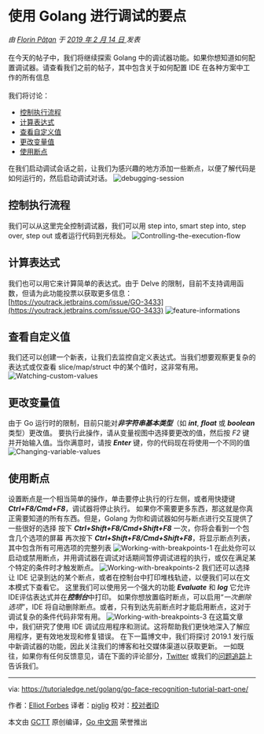 # **使用 Golang 进行调试的要点**<br>
*由 [Florin Păţan](https://blog.jetbrains.com/go/author/florin-patanjetbrains-com/) 于 [2019 年 2 月 14 日 ](https://blog.jetbrains.com/go/2019/02/14/debugging-with-goland-essentials/)发表*<br><br>
在今天的帖子中，我们将继续探索 Golang 中的调试器功能。如果你想知道如何配置调试器。请查看我们之前的帖子，其中包含关于如何配置 IDE 在各种方案中工作的所有信息<br><br>
我们将讨论：
* [控制执行流程](http://blog.jetbrains.com/go/2019/02/14/debugging-with-goland-essentials/#controlling-the-execution-flow)
* [计算表达式](http://blog.jetbrains.com/go/2019/02/14/debugging-with-goland-essentials/#evaluating-expressions)
* [查看自定义值](http://blog.jetbrains.com/go/2019/02/14/debugging-with-goland-essentials/#watching-custom-values)
* [更改变量值](http://blog.jetbrains.com/go/2019/02/14/debugging-with-goland-essentials/#changing-variable-values)
* [使用断点](http://blog.jetbrains.com/go/2019/02/14/debugging-with-goland-essentials/#working-with-breakpoints)

在我们启动调试会话之前，让我们为感兴趣的地方添加一些断点，以便了解代码是如何运行的，然后启动调试对话。
![debugging-session](https://d3nmt5vlzunoa1.cloudfront.net/go/files/2019/02/6-optimized.gif)
## **控制执行流程**
我们可以从这里完全控制调试器，我们可以用 step into, smart step into, step over, step out 或者运行代码到光标处。
![Controlling-the-execution-flow](https://d3nmt5vlzunoa1.cloudfront.net/go/files/2019/02/7-optimized.gif)
## **计算表达式**
我们也可以用它来计算简单的表达式。由于 Delve 的限制，目前不支持调用函数，但请为此功能投票以获取更多信息：[https://youtrack.jetbrains.com/issue/GO-3433](https://youtrack.jetbrains.com/issue/GO-3433)
![feature-informations](https://d3nmt5vlzunoa1.cloudfront.net/go/files/2019/02/8-optimized.gif)
## **查看自定义值**
我们还可以创建一个新表，让我们去监控自定义表达式。当我们想要观察更复杂的表达式或仅查看 slice/map/struct 中的某个值时，这非常有用。
![Watching-custom-values](https://d3nmt5vlzunoa1.cloudfront.net/go/files/2019/02/9-optimized.gif)
## **更改变量值**
由于 Go 运行时的限制，目前只能对***非字符串基本类型***（如 ***int***, ***float*** 或 ***boolean*** 类型）更改值。
要执行此操作，请从变量视图中选择要更改的值，然后按 *F2* 键并开始输入值。当你满意时，请按 ***Enter*** 键，你的代码现在将使用一个不同的值
![Changing-variable-values](https://d3nmt5vlzunoa1.cloudfront.net/go/files/2019/02/10-optimized.gif.gif)
## **使用断点**
设置断点是一个相当简单的操作，单击要停止执行的行左侧，或者用快捷键 ***Ctrl+F8/Cmd+F8***，调试器将停止执行。
如果你不需要更多东西，那这就是你真正需要知道的所有东西。但是，Golang 为你和调试器如何与断点进行交互提供了一些很好的选择
按下 ***Ctrl+Shift+F8/Cmd+Shift+F8*** 一次，你将会看到一个包含几个选项的屏幕
再次按下 ***Ctrl+Shift+F8/Cmd+Shift+F8***，将显示断点列表，其中包含所有可用选项的完整列表
![Working-with-breakpoints-1](https://d3nmt5vlzunoa1.cloudfront.net/go/files/2019/02/11-optimized.gif)
在此处你可以启动或禁用断点，并用调试器在调试对话期间暂停调试进程的执行，或仅在满足某个特定的条件时才触发断点。
![Working-with-breakpoints-2](https://d3nmt5vlzunoa1.cloudfront.net/go/files/2019/02/12-optimized.gif)
我们还可以选择让 IDE 记录到达的某个断点，或者在控制台中打印堆栈轨迹，以便我们可以在文本模式下查看它。
这里我们可以使用另一个强大的功能 ***Evaluate*** 和 ***log*** 它允许IDE评估表达式并在***控制台***中打印。
如果你想放置临时断点，可以启用“*一次删除选项*”，IDE 将自动删除断点。或者，只有到达先前断点时才能启用断点，这对于调试复杂的条件代码非常有用。
![Working-with-breakpoints-3](https://d3nmt5vlzunoa1.cloudfront.net/go/files/2019/02/13-optimized.gif)
在这篇文章中，我们研究了使用 IDE 调试应用程序和测试。这将帮助我们更快地深入了解应用程序，更有效地发现和修复错误。
在下一篇博文中，我们将探讨 2019.1 发行版中新调试器的功能，因此关注我们的博客和社交媒体渠道以获取更新。
一如既往，如果你有任何反馈意见，请在下面的评论部分，[Twitter](https://twitter.com/GoLandIDE) 或我们的[问题追踪](https://youtrack.jetbrains.com/issues/Go)上告诉我们。

---

via: https://tutorialedge.net/golang/go-face-recognition-tutorial-part-one/

作者：[Elliot Forbes](https://tutorialedge.net/about/)
译者：[piglig](https://github.com/piglig)
校对：[校对者ID](https://github.com/校对者ID)

本文由 [GCTT](https://github.com/studygolang/GCTT) 原创编译，[Go 中文网](https://studygolang.com/) 荣誉推出